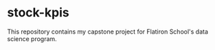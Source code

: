 # stock-kpis
This repository contains my capstone project for Flatiron School's data science program.
